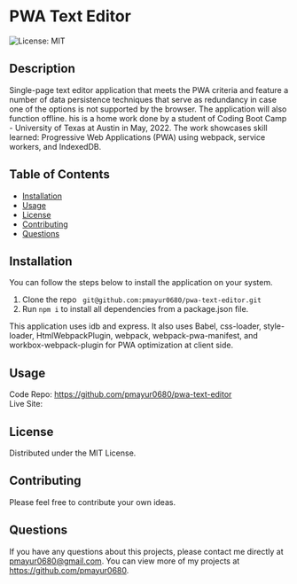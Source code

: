 # PWA Text Editor

![License: MIT](https://img.shields.io/badge/License-MIT-yellow.svg)

## Description

Single-page text editor application that meets the PWA criteria and feature a number of data persistence techniques that serve as redundancy in case one of the options is not supported by the browser. The application will also function offline. his is a home work done by a student of Coding Boot Camp - University of Texas at Austin in May, 2022. The work showcases skill learned: Progressive Web Applications (PWA) using webpack, service workers, and IndexedDB.

## Table of Contents

- [Installation](#installation)
- [Usage](#usage)
- [License](#license)
- [Contributing](#contributing)
- [Questions](#questions)

## Installation

You can follow the steps below to install the application on your system.

1. Clone the repo
   ` git@github.com:pmayur0680/pwa-text-editor.git`
2. Run `npm i` to install all dependencies from a package.json file.

This application uses idb and express. It also uses Babel, css-loader, style-loader, HtmlWebpackPlugin, webpack, webpack-pwa-manifest, and workbox-webpack-plugin for PWA optimization at client side.

## Usage

Code Repo: https://github.com/pmayur0680/pwa-text-editor<br>
Live Site:

## License

Distributed under the MIT License.

## Contributing

Please feel free to contribute your own ideas.

## Questions

If you have any questions about this projects, please contact me directly at pmayur0680@gmail.com. You can view more of my projects at https://github.com/pmayur0680.
